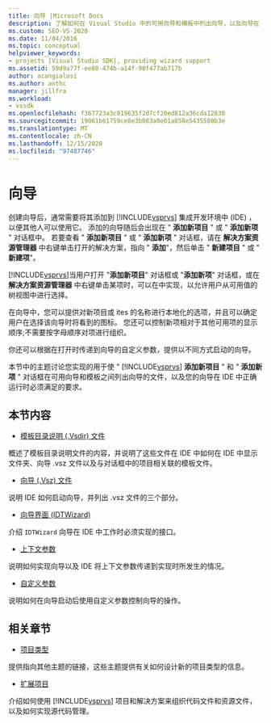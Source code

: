 ```yaml
---
title: 向导 |Microsoft Docs
description: 了解如何在 Visual Studio 中的可用向导和模板中列出向导，以及向导在 IDE 中必须满足的要求。
ms.custom: SEO-VS-2020
ms.date: 11/04/2016
ms.topic: conceptual
helpviewer_keywords:
- projects [Visual Studio SDK], providing wizard support
ms.assetid: 59d9a77f-ee80-474b-a14f-90f477ab717b
author: acangialosi
ms.author: anthc
manager: jillfra
ms.workload:
- vssdk
ms.openlocfilehash: f367723a3c819635f2d7cf20ed812a36cda12830
ms.sourcegitcommit: 19061b61759ce8e3b083a0e01a858e5435580b3e
ms.translationtype: MT
ms.contentlocale: zh-CN
ms.lasthandoff: 12/15/2020
ms.locfileid: "97487746"
---
```

# <a name="wizards"></a>向导
创建向导后，通常需要将其添加到 [!INCLUDE[vsprvs](../../code-quality/includes/vsprvs_md.md)] 集成开发环境中 (IDE) ，以便其他人可以使用它。 添加的向导随后会出现在 " **添加新项目** " 或 " **添加新项** " 对话框中。 若要查看 " **添加新项目** " 或 " **添加新项** " 对话框，请在 **解决方案资源管理器** 中右键单击打开的解决方案，指向 " **添加**"，然后单击 " **新建项目** " 或 " **新建项**"。

 [!INCLUDE[vsprvs](../../code-quality/includes/vsprvs_md.md)]当用户打开 "**添加新项目**" 对话框或 "**添加新项**" 对话框，或在 **解决方案资源管理器** 中右键单击某项时，可以在中实现，以允许用户从可用值的树视图中进行选择。

 在向导中，您可以提供对新项目或 ites 的名称进行本地化的选项，并且可以确定用户在选择该向导时将看到的图标。 您还可以控制新项相对于其他可用项的显示顺序;不需要按字母顺序对项进行组织。

 你还可以根据在打开时传递到向导的自定义参数，提供以不同方式启动的向导。

 本节中的主题讨论您实现的用于使 " [!INCLUDE[vsprvs](../../code-quality/includes/vsprvs_md.md)] **添加新项目** " 和 " **添加新项** " 对话框在可用向导和模板之间列出向导的文件，以及您的向导在 IDE 中正确运行时必须满足的要求。

## <a name="in-this-section"></a>本节内容
- [模板目录说明 (.Vsdir) 文件](../../extensibility/internals/template-directory-description-dot-vsdir-files.md)

 概述了模板目录说明文件的内容，并说明了这些文件在 IDE 中如何在 IDE 中显示文件夹、向导 .vsz 文件以及与对话框中的项目相关联的模板文件。

- [向导 (.Vsz) 文件](../../extensibility/internals/wizard-dot-vsz-file.md)

 说明 IDE 如何启动向导，并列出 .vsz 文件的三个部分。

- [向导界面 (IDTWizard)](../../extensibility/internals/wizard-interface-idtwizard.md)

 介绍 `IDTWizard` 向导在 IDE 中工作时必须实现的接口。

- [上下文参数](../../extensibility/internals/context-parameters.md)

 说明如何实现向导以及 IDE 将上下文参数传递到实现时所发生的情况。

- [自定义参数](../../extensibility/internals/custom-parameters.md)

 说明如何在向导启动后使用自定义参数控制向导的操作。

## <a name="related-sections"></a>相关章节
- [项目类型](../../extensibility/internals/project-types.md)

 提供指向其他主题的链接，这些主题提供有关如何设计新的项目类型的信息。

- [扩展项目](../../extensibility/extending-projects.md)

 介绍如何使用 [!INCLUDE[vsprvs](../../code-quality/includes/vsprvs_md.md)] 项目和解决方案来组织代码文件和资源文件，以及如何实现源代码管理。
